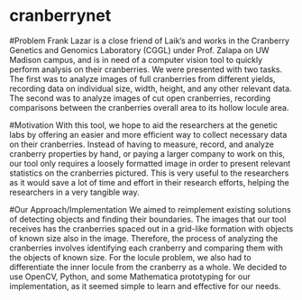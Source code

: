 # cranberrynet

#Problem
Frank Lazar is a close friend of Laik’s and works in the Cranberry Genetics and Genomics Laboratory (CGGL) under Prof. Zalapa on UW Madison campus, and is in need of a computer vision tool to quickly perform analysis on their cranberries. We were presented with two tasks. The first was to analyze images of full cranberries from different yields, recording data on individual size, width, height, and any other relevant data. The second was to analyze images of cut open cranberries, recording comparisons between the cranberries overall area to its hollow locule area.

#Motivation
With this tool, we hope to aid the researchers at the genetic labs by offering an easier and more efficient way to collect necessary data on their cranberries. Instead of having to measure, record, and analyze cranberry properties by hand, or paying a larger company to work on this, our tool only requires a loosely formatted image in order to present relevant statistics on the cranberries pictured. This is very useful to the researchers as it would save a lot of time and effort in their research efforts, helping the researchers in a very tangible way.

#Our Approach/Implementation
We aimed to reimplement existing solutions of detecting objects and finding their boundaries. The images that our tool receives has the cranberries spaced out in a grid-like formation with objects of known size also in the image. Therefore, the process of analyzing the cranberries involves identifying each cranberry and comparing them with the objects of known size. For the locule problem, we also had to differentiate the inner locule from the cranberry as a whole. We decided to use OpenCV, Python, and some Mathematica prototyping for our implementation, as it seemed simple to learn and effective for our needs.

